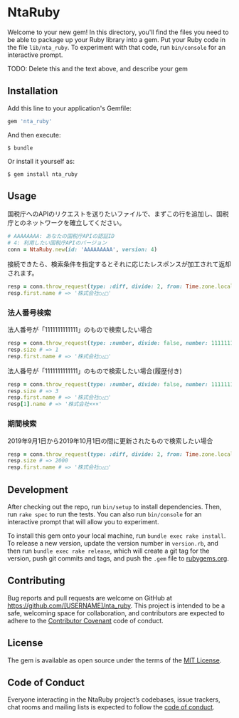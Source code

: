 # NtaRuby

Welcome to your new gem! In this directory, you'll find the files you need to be able to package up your Ruby library into a gem. Put your Ruby code in the file `lib/nta_ruby`. To experiment with that code, run `bin/console` for an interactive prompt.

TODO: Delete this and the text above, and describe your gem

## Installation

Add this line to your application's Gemfile:

```ruby
gem 'nta_ruby'
```

And then execute:

    $ bundle

Or install it yourself as:

    $ gem install nta_ruby

## Usage

国税庁へのAPIのリクエストを送りたいファイルで、まずこの行を追加し、国税庁とのネットワークを確立してください。

```ruby
# AAAAAAAA: あなたの国税庁APIの認証ID
# 4: 利用したい国税庁APIのバージョン
conn = NtaRuby.new(id: 'AAAAAAAAA', version: 4)
```

接続できたら、検索条件を指定するとそれに応じたレスポンスが加工されて返却されます。
```ruby
resp = conn.throw_request(type: :diff, divide: 2, from: Time.zone.local(2019, 9, 1), to: Time.zone.local(2019, 10, 1))
resp.first.name # => '株式会社○△□'
```

### 法人番号検索

法人番号が「1111111111111」のもので検索したい場合
```ruby
resp = conn.throw_request(type: :number, divide: false, number: 1111111111111)
resp.size # => 1
resp.first.name # => '株式会社○△□'
```

法人番号が「1111111111111」のもので検索したい場合(履歴付き)
```ruby
resp = conn.throw_request(type: :number, divide: false, number: 1111111111111, history: true)
resp.size # => 3
resp.first.name # => '株式会社○△□'
resp[1].name # => '株式会社×××'
```

### 期間検索

2019年9月1日から2019年10月1日の間に更新されたもので検索したい場合
```ruby
resp = conn.throw_request(type: :diff, divide: 2, from: Time.zone.local(2019, 9, 1), to: Time.zone.local(2019, 10, 1))
resp.size # => 2000
resp.first.name # => '株式会社○△□'
```

## Development

After checking out the repo, run `bin/setup` to install dependencies. Then, run `rake spec` to run the tests. You can also run `bin/console` for an interactive prompt that will allow you to experiment.

To install this gem onto your local machine, run `bundle exec rake install`. To release a new version, update the version number in `version.rb`, and then run `bundle exec rake release`, which will create a git tag for the version, push git commits and tags, and push the `.gem` file to [rubygems.org](https://rubygems.org).

## Contributing

Bug reports and pull requests are welcome on GitHub at https://github.com/[USERNAME]/nta_ruby. This project is intended to be a safe, welcoming space for collaboration, and contributors are expected to adhere to the [Contributor Covenant](http://contributor-covenant.org) code of conduct.

## License

The gem is available as open source under the terms of the [MIT License](https://opensource.org/licenses/MIT).

## Code of Conduct

Everyone interacting in the NtaRuby project’s codebases, issue trackers, chat rooms and mailing lists is expected to follow the [code of conduct](https://github.com/[USERNAME]/nta_ruby/blob/master/CODE_OF_CONDUCT.md).
